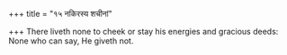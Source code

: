 +++
title = "१५ नकिरस्य शचीनां"

+++
There liveth none to cheek or stay his energies and gracious deeds:  
     None who can say, He giveth not.